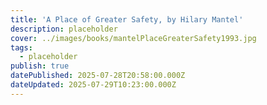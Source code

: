 ```yaml
---
title: 'A Place of Greater Safety, by Hilary Mantel'
description: placeholder
cover: ../images/books/mantelPlaceGreaterSafety1993.jpg
tags:
  - placeholder
publish: true
datePublished: 2025-07-28T20:58:00.000Z
dateUpdated: 2025-07-29T10:23:00.000Z
---
```


